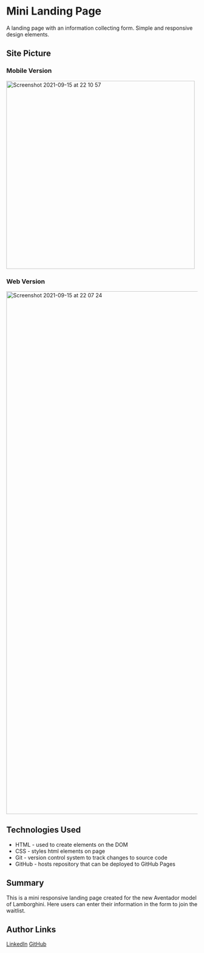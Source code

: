 # Mini Landing Page
A landing page with an information collecting form. Simple and responsive design elements. 

## Site Picture

### Mobile Version 

<img width="496" alt="Screenshot 2021-09-15 at 22 10 57" src="https://user-images.githubusercontent.com/75599021/133553279-26625a9c-1843-44d9-bd22-44c3d40528b7.png">

### Web Version 

<img width="1379" alt="Screenshot 2021-09-15 at 22 07 24" src="https://user-images.githubusercontent.com/75599021/133552973-1c2b0896-17c4-472d-8642-f4811ea9faa8.png">

## Technologies Used
- HTML - used to create elements on the DOM
- CSS - styles html elements on page
- Git - version control system to track changes to source code
- GitHub - hosts repository that can be deployed to GitHub Pages

## Summary 
This is a mini responsive landing page created for the new Aventador model of Lamborghini. Here users can enter their information in the form to join the waitlist.

## Author Links
[LinkedIn](https://www.linkedin.com/in/mehdi-safari-992799142/)
[GitHub](https://github.com/mehdisafari77)

